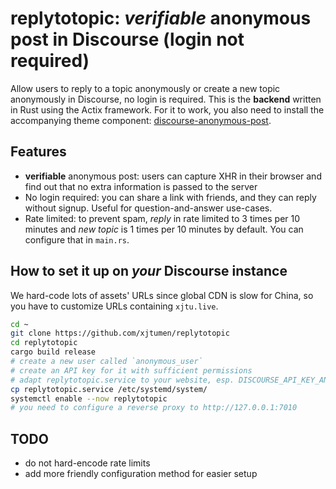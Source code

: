 # replytotopic: *verifiable* anonymous post in Discourse (login not required)

Allow users to reply to a topic anonymously or create a new topic anonymously in Discourse, no login is required. This is the **backend** written in Rust using the Actix framework. For it to work, you also need to install the accompanying theme component: [discourse-anonymous-post](https://github.com/xjtumen/discourse-anonymous-post).

## Features
* **verifiable** anonymous post: users can capture XHR in their browser and find out that no extra information is passed to the server
* No login required: you can share a link with friends, and they can reply without signup. Useful for question-and-answer use-cases.
* Rate limited: to prevent spam, *reply* in rate limited to 3 times per 10 minutes and *new topic* is 1 times per 10 minutes by default. You can configure that in `main.rs`.
 
## How to set it up on *your* Discourse instance
We hard-code lots of assets' URLs since global CDN is slow for China, so you have to customize URLs containing `xjtu.live`.


```sh
cd ~
git clone https://github.com/xjtumen/replytotopic
cd replytotopic
cargo build release
# create a new user called `anonymous_user`
# create an API key for it with sufficient permissions
# adapt replytotopic.service to your website, esp. DISCOURSE_API_KEY_ANONYMOUS, then:
cp replytotopic.service /etc/systemd/system/
systemctl enable --now replytotopic
# you need to configure a reverse proxy to http://127.0.0.1:7010
```


## TODO
* do not hard-encode rate limits
* add more friendly configuration method for easier setup